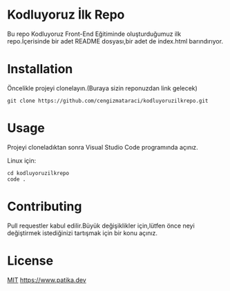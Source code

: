 # Kodluyoruz İlk Repo

Bu repo Kodluyoruz Front-End Eğitiminde oluşturduğumuz ilk repo.İçerisinde bir adet README dosyası,bir adet de index.html barındırıyor.

# Installation

Öncelikle projeyi clonelayın.(Buraya sizin reponuzdan link gelecek)
```
git clone https://github.com/cengizmataraci/kodluyoruzilkrepo.git
```

# Usage

Projeyi cloneladıktan sonra Visual Studio Code programında açınız.

Linux için:

```
cd kodluyoruzilkrepo
code .
```
# Contributing

Pull requestler kabul edilir.Büyük değişiklikler için,lütfen önce neyi değiştirmek istediğinizi tartışmak için bir konu açınız.

# License
[MIT](https://google.com)
https://www.patika.dev
